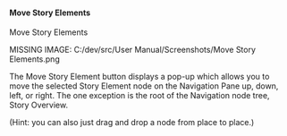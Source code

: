 #### Move Story Elements ####
Move Story Elements <br/>

MISSING IMAGE: C:/dev/src/User Manual/Screenshots/Move Story Elements.png <br/>

The Move Story Element button displays a pop-up which allows you to move the selected Story Element node on the Navigation Pane up, down, left, or right. The one exception is the root of the Navigation node tree, Story Overview.  <br/>

(Hint: you can also just drag and drop a node from place to place.) <br/>








